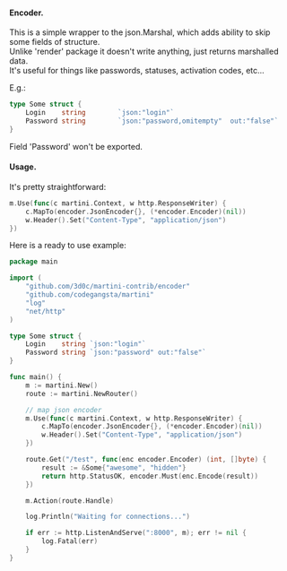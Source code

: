 #### Encoder.
This is a simple wrapper to the json.Marshal, which adds ability to skip some fields
of structure.  
Unlike 'render' package it doesn't write anything, just returns marshalled data.  
It's useful for things like passwords, statuses, activation codes, etc... 

E.g.:

```go
type Some struct {
	Login    string        `json:"login"`
	Password string        `json:"password,omitempty"  out:"false"`
}
```

Field 'Password' won't be exported.

#### Usage.
It's pretty straightforward:

```go
m.Use(func(c martini.Context, w http.ResponseWriter) {
	c.MapTo(encoder.JsonEncoder{}, (*encoder.Encoder)(nil))
	w.Header().Set("Content-Type", "application/json")
})
```

Here is a ready to use example:

```go
package main

import (
	"github.com/3d0c/martini-contrib/encoder"
	"github.com/codegangsta/martini"
	"log"
	"net/http"
)

type Some struct {
	Login    string `json:"login"`
	Password string `json:"password" out:"false"`
}

func main() {
	m := martini.New()
	route := martini.NewRouter()

	// map json encoder
	m.Use(func(c martini.Context, w http.ResponseWriter) {
		c.MapTo(encoder.JsonEncoder{}, (*encoder.Encoder)(nil))
		w.Header().Set("Content-Type", "application/json")
	})

	route.Get("/test", func(enc encoder.Encoder) (int, []byte) {
		result := &Some{"awesome", "hidden"}
		return http.StatusOK, encoder.Must(enc.Encode(result))
	})

	m.Action(route.Handle)

	log.Println("Waiting for connections...")

	if err := http.ListenAndServe(":8000", m); err != nil {
		log.Fatal(err)
	}
}
```
